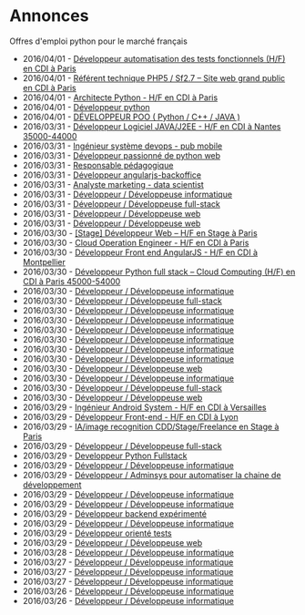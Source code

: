 # Annonces

Offres d'emploi python pour le marché français

* 2016/04/01 - [Développeur automatisation des tests fonctionnels (H/F) en CDI à Paris](http://pyjobs.fr/job/1614/developpeur-automatisation-des-tests-fonctionnels-h-f-en-cdi-a-paris "Développeur automatisation des tests fonctionnels (H/F) en CDI à Paris")
* 2016/04/01 - [Référent technique PHP5 / Sf2.7 – Site web grand public en CDI à Paris](http://pyjobs.fr/job/1610/referent-technique-php5-sf2-7-site-web-grand-public-en-cdi-a-paris "Référent technique PHP5 / Sf2.7 – Site web grand public en CDI à Paris")
* 2016/04/01 - [Architecte Python - H/F en CDI à Paris](http://pyjobs.fr/job/1611/architecte-python-h-f-en-cdi-a-paris "Architecte Python - H/F en CDI à Paris")
* 2016/04/01 - [Développeur python](http://pyjobs.fr/job/1613/developpeur-python "Développeur python")
* 2016/04/01 - [DÉVELOPPEUR POO ( Python / C++ / JAVA )](http://pyjobs.fr/job/1612/developpeur-poo-python-c-java "DÉVELOPPEUR POO ( Python / C++ / JAVA )")
* 2016/03/31 - [Développeur Logiciel JAVA/J2EE - H/F en CDI à Nantes 35000-44000](http://pyjobs.fr/job/1604/developpeur-logiciel-java-j2ee-h-f-en-cdi-a-nantes-35000-44000 "Développeur Logiciel JAVA/J2EE - H/F en CDI à Nantes 35000-44000")
* 2016/03/31 - [Ingénieur système devops - pub mobile](http://pyjobs.fr/job/1603/ingenieur-systeme-devops-pub-mobile "Ingénieur système devops - pub mobile")
* 2016/03/31 - [Développeur passionné de python web](http://pyjobs.fr/job/1600/developpeur-passionne-de-python-web "Développeur passionné de python web")
* 2016/03/31 - [Responsable pédagogique](http://pyjobs.fr/job/1602/responsable-pedagogique "Responsable pédagogique")
* 2016/03/31 - [Développeur angularjs-backoffice](http://pyjobs.fr/job/1601/developpeur-angularjs-backoffice "Développeur angularjs-backoffice")
* 2016/03/31 - [Analyste marketing - data scientist](http://pyjobs.fr/job/1597/analyste-marketing-data-scientist "Analyste marketing - data scientist")
* 2016/03/31 - [Développeur / Développeuse informatique](http://pyjobs.fr/job/1607/developpeur-developpeuse-informatique "Développeur / Développeuse informatique")
* 2016/03/31 - [Développeur / Développeuse full-stack](http://pyjobs.fr/job/1606/developpeur-developpeuse-full-stack "Développeur / Développeuse full-stack")
* 2016/03/31 - [Développeur / Développeuse web](http://pyjobs.fr/job/1608/developpeur-developpeuse-web "Développeur / Développeuse web")
* 2016/03/31 - [Développeur / Développeuse web](http://pyjobs.fr/job/1609/developpeur-developpeuse-web "Développeur / Développeuse web")
* 2016/03/30 - [[Stage] Développeur Web – H/F en Stage à Paris](http://pyjobs.fr/job/1590/stage-developpeur-web-h-f-en-stage-a-paris "[Stage] Développeur Web – H/F en Stage à Paris")
* 2016/03/30 - [Cloud Operation Engineer - H/F en CDI à Paris](http://pyjobs.fr/job/1589/cloud-operation-engineer-h-f-en-cdi-a-paris "Cloud Operation Engineer - H/F en CDI à Paris")
* 2016/03/30 - [Développeur Front end AngularJS - H/F en CDI à Montpellier](http://pyjobs.fr/job/1585/developpeur-front-end-angularjs-h-f-en-cdi-a-montpellier "Développeur Front end AngularJS - H/F en CDI à Montpellier")
* 2016/03/30 - [Développeur Python full stack – Cloud Computing (H/F) en CDI à Paris 45000-54000](http://pyjobs.fr/job/1584/developpeur-python-full-stack-cloud-computing-h-f-en-cdi-a-paris-45000-54000 "Développeur Python full stack – Cloud Computing (H/F) en CDI à Paris 45000-54000")
* 2016/03/30 - [Développeur / Développeuse informatique](http://pyjobs.fr/job/1593/developpeur-developpeuse-informatique "Développeur / Développeuse informatique")
* 2016/03/30 - [Développeur / Développeuse full-stack](http://pyjobs.fr/job/1594/developpeur-developpeuse-full-stack "Développeur / Développeuse full-stack")
* 2016/03/30 - [Développeur / Développeuse informatique](http://pyjobs.fr/job/1592/developpeur-developpeuse-informatique "Développeur / Développeuse informatique")
* 2016/03/30 - [Développeur / Développeuse informatique](http://pyjobs.fr/job/1599/developpeur-developpeuse-informatique "Développeur / Développeuse informatique")
* 2016/03/30 - [Développeur / Développeuse informatique](http://pyjobs.fr/job/1587/developpeur-developpeuse-informatique "Développeur / Développeuse informatique")
* 2016/03/30 - [Développeur / Développeuse informatique](http://pyjobs.fr/job/1586/developpeur-developpeuse-informatique "Développeur / Développeuse informatique")
* 2016/03/30 - [Développeur / Développeuse informatique](http://pyjobs.fr/job/1595/developpeur-developpeuse-informatique "Développeur / Développeuse informatique")
* 2016/03/30 - [Développeur / Développeuse informatique](http://pyjobs.fr/job/1591/developpeur-developpeuse-informatique "Développeur / Développeuse informatique")
* 2016/03/30 - [Développeur / Développeuse web](http://pyjobs.fr/job/1598/developpeur-developpeuse-web "Développeur / Développeuse web")
* 2016/03/30 - [Développeur / Développeuse informatique](http://pyjobs.fr/job/1588/developpeur-developpeuse-informatique "Développeur / Développeuse informatique")
* 2016/03/30 - [Développeur / Développeuse full-stack](http://pyjobs.fr/job/1596/developpeur-developpeuse-full-stack "Développeur / Développeuse full-stack")
* 2016/03/30 - [Développeur / Développeuse web](http://pyjobs.fr/job/1605/developpeur-developpeuse-web "Développeur / Développeuse web")
* 2016/03/29 - [Ingénieur Android System - H/F en CDI à Versailles](http://pyjobs.fr/job/1576/ingenieur-android-system-h-f-en-cdi-a-versailles "Ingénieur Android System - H/F en CDI à Versailles")
* 2016/03/29 - [Développeur Front-end - H/F en CDI à Lyon](http://pyjobs.fr/job/1572/developpeur-front-end-h-f-en-cdi-a-lyon "Développeur Front-end - H/F en CDI à Lyon")
* 2016/03/29 - [IA/image recognition CDD/Stage/Freelance en Stage à Paris](http://pyjobs.fr/job/1571/ia-image-recognition-cdd-stage-freelance-en-stage-a-paris "IA/image recognition CDD/Stage/Freelance en Stage à Paris")
* 2016/03/29 - [Développeur / Développeuse full-stack](http://pyjobs.fr/job/1579/developpeur-developpeuse-full-stack "Développeur / Développeuse full-stack")
* 2016/03/29 - [Developpeur Python Fullstack](http://pyjobs.fr/job/1578/developpeur-python-fullstack "Developpeur Python Fullstack")
* 2016/03/29 - [Développeur / Développeuse informatique](http://pyjobs.fr/job/1577/developpeur-developpeuse-informatique "Développeur / Développeuse informatique")
* 2016/03/29 - [Développeur / Adminsys pour automatiser la chaine de développement](http://pyjobs.fr/job/1573/developpeur-adminsys-pour-automatiser-la-chaine-de-developpement "Développeur / Adminsys pour automatiser la chaine de développement")
* 2016/03/29 - [Développeur / Développeuse informatique](http://pyjobs.fr/job/1582/developpeur-developpeuse-informatique "Développeur / Développeuse informatique")
* 2016/03/29 - [Développeur / Développeuse informatique](http://pyjobs.fr/job/1583/developpeur-developpeuse-informatique "Développeur / Développeuse informatique")
* 2016/03/29 - [Développeur backend expérimenté](http://pyjobs.fr/job/1575/developpeur-backend-experimente "Développeur backend expérimenté")
* 2016/03/29 - [Développeur / Développeuse informatique](http://pyjobs.fr/job/1580/developpeur-developpeuse-informatique "Développeur / Développeuse informatique")
* 2016/03/29 - [Développeur orienté tests](http://pyjobs.fr/job/1574/developpeur-oriente-tests "Développeur orienté tests")
* 2016/03/29 - [Développeur / Développeuse web](http://pyjobs.fr/job/1581/developpeur-developpeuse-web "Développeur / Développeuse web")
* 2016/03/28 - [Développeur / Développeuse informatique](http://pyjobs.fr/job/1567/developpeur-developpeuse-informatique "Développeur / Développeuse informatique")
* 2016/03/27 - [Développeur / Développeuse informatique](http://pyjobs.fr/job/1568/developpeur-developpeuse-informatique "Développeur / Développeuse informatique")
* 2016/03/27 - [Développeur / Développeuse informatique](http://pyjobs.fr/job/1569/developpeur-developpeuse-informatique "Développeur / Développeuse informatique")
* 2016/03/27 - [Développeur / Développeuse informatique](http://pyjobs.fr/job/1570/developpeur-developpeuse-informatique "Développeur / Développeuse informatique")
* 2016/03/26 - [Développeur / Développeuse informatique](http://pyjobs.fr/job/1565/developpeur-developpeuse-informatique "Développeur / Développeuse informatique")
* 2016/03/26 - [Développeur / Développeuse informatique](http://pyjobs.fr/job/1564/developpeur-developpeuse-informatique "Développeur / Développeuse informatique")

